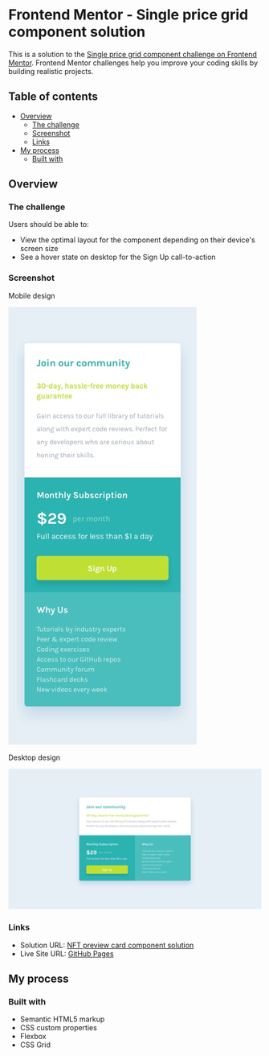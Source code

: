 # Frontend Mentor - Single price grid component solution

This is a solution to the [Single price grid component challenge on Frontend Mentor](https://www.frontendmentor.io/challenges/single-price-grid-component-5ce41129d0ff452fec5abbbc). Frontend Mentor challenges help you improve your coding skills by building realistic projects. 

## Table of contents

- [Overview](#overview)
  - [The challenge](#the-challenge)
  - [Screenshot](#screenshot)
  - [Links](#links)
- [My process](#my-process)
  - [Built with](#built-with)

## Overview

### The challenge

Users should be able to:

- View the optimal layout for the component depending on their device's screen size
- See a hover state on desktop for the Sign Up call-to-action

### Screenshot

Mobile design

![](assets/design/mobile-design.jpg)

Desktop design

![](assets/design/desktop-design.jpg)

### Links

- Solution URL: [NFT preview card component solution](https://www.frontendmentor.io/solutions/single-price-grid-component-solution-gMb7CNgcKI)
- Live Site URL: [GitHub Pages](https://jimaloko.github.io/NFT-preview-card-component/)

## My process

### Built with

- Semantic HTML5 markup
- CSS custom properties
- Flexbox
- CSS Grid
